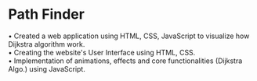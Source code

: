 # Path Finder
• Created a web application using HTML, CSS, JavaScript to visualize how Dijkstra algorithm work. <br />
• Creating the website's User Interface using HTML, CSS.<br />
• Implementation of animations, effects and core functionalities (Dijkstra Algo.) using JavaScript.<br />

